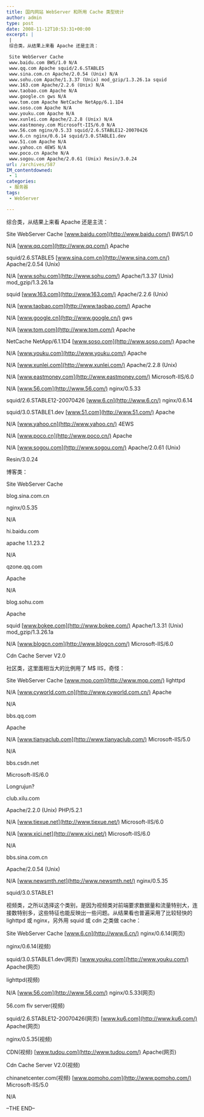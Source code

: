 ```yaml
---
title: 国内网站 WebServer 和所用 Cache 类型统计
author: admin
type: post
date: 2008-11-12T10:53:31+00:00
excerpt: |
 |
 综合类，从结果上来看 Apache 还是主流：

 Site WebServer Cache
 www.baidu.com BWS/1.0 N/A
 www.qq.com Apache squid/2.6.STABLE5
 www.sina.com.cn Apache/2.0.54 (Unix) N/A
 www.sohu.com Apache/1.3.37 (Unix) mod_gzip/1.3.26.1a squid
 www.163.com Apache/2.2.6 (Unix) N/A
 www.taobao.com Apache N/A
 www.google.cn gws N/A
 www.tom.com Apache NetCache NetApp/6.1.1D4
 www.soso.com Apache N/A
 www.youku.com Apache N/A
 www.xunlei.com Apache/2.2.8 (Unix) N/A
 www.eastmoney.com Microsoft-IIS/6.0 N/A
 www.56.com nginx/0.5.33 squid/2.6.STABLE12-20070426
 www.6.cn nginx/0.6.14 squid/3.0.STABLE1.dev
 www.51.com Apache N/A
 www.yahoo.cn 4EWS N/A
 www.poco.cn Apache N/A
 www.sogou.com Apache/2.0.61 (Unix) Resin/3.0.24
url: /archives/587
IM_contentdowned:
 - 1
categories:
 - 服务器
tags:
 - WebServer

---
```

综合类，从结果上来看 Apache 还是主流：

Site
 WebServer
 Cache
 [www.baidu.com](http://www.baidu.com/)
 BWS/1.0

 N/A
 [www.qq.com](http://www.qq.com/)
 Apache

 squid/2.6.STABLE5
 [www.sina.com.cn](http://www.sina.com.cn/)
 Apache/2.0.54 (Unix)

 N/A
 [www.sohu.com](http://www.sohu.com/)
 Apache/1.3.37 (Unix) mod_gzip/1.3.26.1a

 squid
 [www.163.com](http://www.163.com/)
 Apache/2.2.6 (Unix)

 N/A
 [www.taobao.com](http://www.taobao.com/)
 Apache

 N/A
 [www.google.cn](http://www.google.cn/)
 gws

 N/A
 [www.tom.com](http://www.tom.com/)
 Apache

 NetCache NetApp/6.1.1D4
 [www.soso.com](http://www.soso.com/)
 Apache

 N/A
 [www.youku.com](http://www.youku.com/)
 Apache

 N/A
 [www.xunlei.com](http://www.xunlei.com/)
 Apache/2.2.8 (Unix)

 N/A
 [www.eastmoney.com](http://www.eastmoney.com/)
 Microsoft-IIS/6.0

 N/A
 [www.56.com](http://www.56.com/)
 nginx/0.5.33

 squid/2.6.STABLE12-20070426
 [www.6.cn](http://www.6.cn/)
 nginx/0.6.14

 squid/3.0.STABLE1.dev
 [www.51.com](http://www.51.com/)
 Apache

 N/A
 [www.yahoo.cn](http://www.yahoo.cn/)
 4EWS

 N/A
 [www.poco.cn](http://www.poco.cn/)
 Apache

 N/A
 [www.sogou.com](http://www.sogou.com/)
 Apache/2.0.61 (Unix)

 Resin/3.0.24

博客类：

Site
 WebServer
 Cache

 blog.sina.com.cn

 nginx/0.5.35

 N/A

 hi.baidu.com

 apache 1.1.23.2

 N/A

 qzone.qq.com

 Apache

 N/A

 blog.sohu.com

 Apache

 squid
 [www.bokee.com](http://www.bokee.com/)
 Apache/1.3.31 (Unix) mod_gzip/1.3.26.1a

 N/A
 [www.blogcn.com](http://www.blogcn.com/)
 Microsoft-IIS/6.0

 Cdn Cache Server V2.0


社区类，这里面相当大的比例用了 M$ IIS，奇怪：

Site
 WebServer
 Cache
 [www.mop.com](http://www.mop.com/)
 lighttpd

 N/A
 [www.cyworld.com.cn](http://www.cyworld.com.cn/)
 Apache

 N/A

 bbs.qq.com

 Apache

 N/A
 [www.tianyaclub.com](http://www.tianyaclub.com/)
 Microsoft-IIS/5.0

 N/A

 bbs.csdn.net

 Microsoft-IIS/6.0

 Longrujun?

 club.xilu.com

 Apache/2.2.0 (Unix) PHP/5.2.1

 N/A
 [www.tiexue.net](http://www.tiexue.net/)
 Microsoft-IIS/6.0

 N/A
 [www.xici.net](http://www.xici.net/)
 Microsoft-IIS/6.0

 N/A

 bbs.sina.com.cn

 Apache/2.0.54 (Unix)

 N/A
 [www.newsmth.net](http://www.newsmth.net/)
 nginx/0.5.35

 squid/3.0.STABLE1


视频类，之所以选择这个类别，是因为视频类对前端要求数据量和流量特别大，连接数特别多，这些特征也能反映出一些问题。从结果看也普遍采用了比较轻快的 lighttpd 或 nginx，另外用 squid 或 cdn 之类做 cache：

Site
 WebServer
 Cache
 [www.6.cn](http://www.6.cn/)
 nginx/0.6.14(网页)

 nginx/0.6.14(视频)

 squid/3.0.STABLE1.dev(网页)
 [www.youku.com](http://www.youku.com/)
 Apache(网页)

 lighttpd(视频)

 N/A
 [www.56.com](http://www.56.com/)
 nginx/0.5.33(网页)

 56.com flv server(视频)

 squid/2.6.STABLE12-20070426(网页)
 [www.ku6.com](http://www.ku6.com/)
 Apache(网页)

 nginx/0.5.35(视频)

 CDN(视频)
 [www.tudou.com](http://www.tudou.com/)
 Apache(网页)

 Cdn Cache Server V2.0(视频)

 chinanetcenter.com(视频)
 [www.pomoho.com](http://www.pomoho.com/)
 Microsoft-IIS/5.0

 N/A


–THE END–